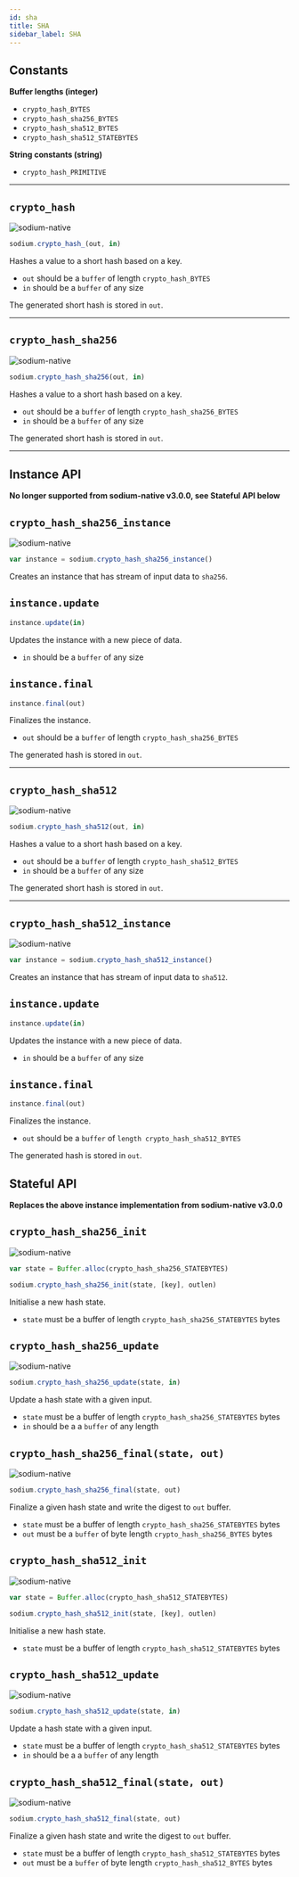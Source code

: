 ```yaml
---
id: sha
title: SHA
sidebar_label: SHA
---
```


## Constants
**Buffer lengths (integer)**
* `crypto_hash_BYTES`
* `crypto_hash_sha256_BYTES`
* `crypto_hash_sha512_BYTES`
* `crypto_hash_sha512_STATEBYTES`

**String constants (string)**
* `crypto_hash_PRIMITIVE`

***
## `crypto_hash`
![sodium-native][node]
``` js
sodium.crypto_hash_(out, in)
```
Hashes a value to a short hash based on a key.
* `out` should be a `buffer` of length `crypto_hash_BYTES`
* `in` should be a `buffer` of any size

The generated short hash is stored in `out`.

***
## `crypto_hash_sha256`
![sodium-native][node]
``` js
sodium.crypto_hash_sha256(out, in)
```
Hashes a value to a short hash based on a key.
* `out` should be a `buffer` of length `crypto_hash_sha256_BYTES`
* `in` should be a `buffer` of any size

The generated short hash is stored in `out`.
***
## Instance API
__No longer supported from sodium-native v3.0.0, see Stateful API below__

## `crypto_hash_sha256_instance`
![sodium-native][node]
``` js
var instance = sodium.crypto_hash_sha256_instance()
```
Creates an instance that has stream of input data to `sha256`.

## `instance.update`
``` js
instance.update(in)
```
Updates the instance with a new piece of data.
* `in` should be a `buffer` of any size

## `instance.final`
``` js
instance.final(out)
```
Finalizes the instance.
* `out` should be a `buffer` of length `crypto_hash_sha256_BYTES`

The generated hash is stored in `out`.
***
## `crypto_hash_sha512`
![sodium-native][node]
``` js
sodium.crypto_hash_sha512(out, in)
```
Hashes a value to a short hash based on a key.
* `out` should be a `buffer` of length `crypto_hash_sha512_BYTES`
* `in` should be a `buffer` of any size

The generated short hash is stored in `out`.
***
## `crypto_hash_sha512_instance`
![sodium-native][node]
``` js
var instance = sodium.crypto_hash_sha512_instance()
```
Creates an instance that has stream of input data to `sha512`.

## `instance.update`
``` js
instance.update(in)
```
Updates the instance with a new piece of data.
* `in` should be a `buffer` of any size

## `instance.final`
``` js
instance.final(out)
```
Finalizes the instance.
* `out` should be a `buffer` of `length crypto_hash_sha512_BYTES`

The generated hash is stored in `out`.

## Stateful API
__Replaces the above instance implementation from sodium-native v3.0.0__

## `crypto_hash_sha256_init`
![sodium-native][node]
```js
var state = Buffer.alloc(crypto_hash_sha256_STATEBYTES)

sodium.crypto_hash_sha256_init(state, [key], outlen)
```
Initialise a new hash state.
* `state` must be a buffer of length `crypto_hash_sha256_STATEBYTES` bytes

## `crypto_hash_sha256_update`
![sodium-native][node]
```js
sodium.crypto_hash_sha256_update(state, in)
```
Update a hash state with a given input.
* `state` must be a buffer of length `crypto_hash_sha256_STATEBYTES` bytes
* `in` should be a a `buffer` of any length

## `crypto_hash_sha256_final(state, out)`
![sodium-native][node]
```js
sodium.crypto_hash_sha256_final(state, out)
```
Finalize a given hash state and write the digest to `out` buffer.
* `state` must be a buffer of length `crypto_hash_sha256_STATEBYTES` bytes
* `out` must be a `buffer` of byte length `crypto_hash_sha256_BYTES` bytes

## `crypto_hash_sha512_init`
![sodium-native][node]
```js
var state = Buffer.alloc(crypto_hash_sha512_STATEBYTES)

sodium.crypto_hash_sha512_init(state, [key], outlen)
```
Initialise a new hash state.
* `state` must be a buffer of length `crypto_hash_sha512_STATEBYTES` bytes

## `crypto_hash_sha512_update`
![sodium-native][node]
```js
sodium.crypto_hash_sha512_update(state, in)
```
Update a hash state with a given input.
* `state` must be a buffer of length `crypto_hash_sha512_STATEBYTES` bytes
* `in` should be a a `buffer` of any length

## `crypto_hash_sha512_final(state, out)`
![sodium-native][node]
```js
sodium.crypto_hash_sha512_final(state, out)
```
Finalize a given hash state and write the digest to `out` buffer.
* `state` must be a buffer of length `crypto_hash_sha512_STATEBYTES` bytes
* `out` must be a `buffer` of byte length `crypto_hash_sha512_BYTES` bytes

[js]: /docs/img/icon_js.svg
[node]: /docs/img/nodejs-icon.svg
